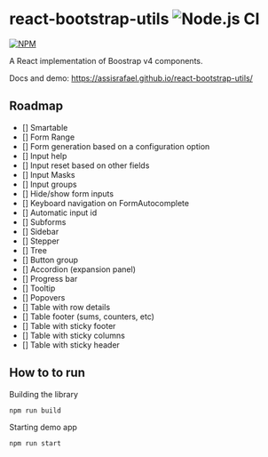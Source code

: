 # react-bootstrap-utils ![Node.js CI](https://github.com/assisrafael/react-bootstrap-utils/workflows/Node.js%20CI/badge.svg?branch=master)

[![NPM](https://nodei.co/npm/react-bootstrap-utils.png)](https://nodei.co/npm/react-bootstrap-utils/)

A React implementation of Boostrap v4 components.

Docs and demo: https://assisrafael.github.io/react-bootstrap-utils/

## Roadmap

- [] Smartable
- [] Form Range
- [] Form generation based on a configuration option
- [] Input help
- [] Input reset based on other fields
- [] Input Masks
- [] Input groups
- [] Hide/show form inputs
- [] Keyboard navigation on FormAutocomplete
- [] Automatic input id
- [] Subforms
- [] Sidebar
- [] Stepper
- [] Tree
- [] Button group
- [] Accordion (expansion panel)
- [] Progress bar
- [] Tooltip
- [] Popovers
- [] Table with row details
- [] Table footer (sums, counters, etc)
- [] Table with sticky footer
- [] Table with sticky columns
- [] Table with sticky header

## How to to run

Building the library

```bash
npm run build
```

Starting demo app

```bash
npm run start
```
